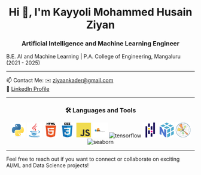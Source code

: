 <h1 align="center">Hi 👋, I'm Kayyoli Mohammed Husain Ziyan</h1>

<h3 align="center">Artificial Intelligence and Machine Learning Engineer</h3>
B.E. AI and Machine Learning | P.A. College of Engineering, Mangaluru (2021 - 2025)

---

📫 Contact Me:
✉️ <a href="mailto:ziyaankader@gmail.com">ziyaankader@gmail.com</a>  <br/>
🔗 <a href="https://www.linkedin.com/in/kayyoli-mohammed-husain-ziyan-584475248" target="_blank">LinkedIn Profile</a>


---

<h3 align="center">🛠️ Languages and Tools</h3>
<p align="center">
  <img src="https://raw.githubusercontent.com/devicons/devicon/master/icons/python/python-original.svg" alt="python" width="40" height="40"/>
  <img src="https://raw.githubusercontent.com/devicons/devicon/master/icons/java/java-original.svg" alt="java" width="40" height="40"/>
  <img src="https://raw.githubusercontent.com/devicons/devicon/master/icons/html5/html5-original-wordmark.svg" alt="html5" width="40" height="40"/>
  <img src="https://raw.githubusercontent.com/devicons/devicon/master/icons/css3/css3-original-wordmark.svg" alt="css3" width="40" height="40"/>
  <img src="https://raw.githubusercontent.com/devicons/devicon/master/icons/javascript/javascript-original.svg" alt="javascript" width="40" height="40"/>
  <img src="https://raw.githubusercontent.com/scikit-learn/scikit-learn/main/doc/logos/scikit-learn-logo.svg" alt="scikit-learn" width="40" height="40"/>
  <img src="https://www.vectorlogo.zone/logos/tensorflow/tensorflow-icon.svg" alt="tensorflow" width="40" height="40"/>
  <img src="https://raw.githubusercontent.com/devicons/devicon/master/icons/pandas/pandas-original.svg" alt="pandas" width="40" height="40"/>
  <img src="https://raw.githubusercontent.com/devicons/devicon/master/icons/numpy/numpy-original.svg" alt="numpy" width="40" height="40"/>
  <img src="https://raw.githubusercontent.com/devicons/devicon/master/icons/matplotlib/matplotlib-original.svg" alt="matplotlib" width="40" height="40"/>
  <img src="https://logo.svgcdn.com/l/seaborn.svg" alt="seaborn" width="40" height="40"/>
</p>

---

Feel free to reach out if you want to connect or collaborate on exciting AI/ML and Data Science projects!
